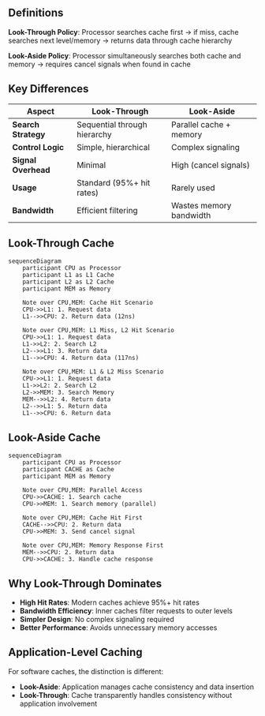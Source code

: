 
## Definitions

**Look-Through Policy**: Processor searches cache first → if miss, cache searches next level/memory → returns data through cache hierarchy

**Look-Aside Policy**: Processor simultaneously searches both cache and memory → requires cancel signals when found in cache


## Key Differences

|Aspect|Look-Through|Look-Aside|
|---|---|---|
|**Search Strategy**|Sequential through hierarchy|Parallel cache + memory|
|**Control Logic**|Simple, hierarchical|Complex signaling|
|**Signal Overhead**|Minimal|High (cancel signals)|
|**Usage**|Standard (95%+ hit rates)|Rarely used|
|**Bandwidth**|Efficient filtering|Wastes memory bandwidth|

## Look-Through Cache

```mermaid
sequenceDiagram
    participant CPU as Processor
    participant L1 as L1 Cache
    participant L2 as L2 Cache
    participant MEM as Memory
    
    Note over CPU,MEM: Cache Hit Scenario
    CPU->>L1: 1. Request data
    L1-->>CPU: 2. Return data (12ns)
    
    Note over CPU,MEM: L1 Miss, L2 Hit Scenario  
    CPU->>L1: 1. Request data
    L1->>L2: 2. Search L2
    L2-->>L1: 3. Return data
    L1-->>CPU: 4. Return data (117ns)
    
    Note over CPU,MEM: L1 & L2 Miss Scenario
    CPU->>L1: 1. Request data
    L1->>L2: 2. Search L2
    L2->>MEM: 3. Search Memory
    MEM-->>L2: 4. Return data
    L2-->>L1: 5. Return data
    L1-->>CPU: 6. Return data
```


## Look-Aside Cache

```mermaid
sequenceDiagram
    participant CPU as Processor
    participant CACHE as Cache
    participant MEM as Memory
    
    Note over CPU,MEM: Parallel Access
    CPU->>CACHE: 1. Search cache
    CPU->>MEM: 1. Search memory (parallel)
    
    Note over CPU,MEM: Cache Hit First
    CACHE-->>CPU: 2. Return data
    CPU->>MEM: 3. Send cancel signal
    
    Note over CPU,MEM: Memory Response First  
    MEM-->>CPU: 2. Return data
    CPU->>CACHE: 3. Handle cache response
```



## Why Look-Through Dominates

- **High Hit Rates**: Modern caches achieve 95%+ hit rates
- **Bandwidth Efficiency**: Inner caches filter requests to outer levels
- **Simpler Design**: No complex signaling required
- **Better Performance**: Avoids unnecessary memory accesses

## Application-Level Caching

For software caches, the distinction is different:

- **Look-Aside**: Application manages cache consistency and data insertion
- **Look-Through**: Cache transparently handles consistency without application involvement
